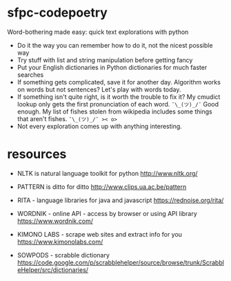 # sfpc-codepoetry
Word-bothering made easy: quick text explorations with python

* Do it the way you can remember how to do it, not the nicest possible way
* Try stuff with list and string manipulation before getting fancy
* Put your English dictionaries in Python dictionaries for much faster searches
* If something gets complicated, save it for another day. Algorithm works on words but not sentences? Let's play with words today.
* If something isn't quite right, is it worth the trouble to fix it? My cmudict lookup only gets the first pronunciation of each word. `¯\_(ツ)_/¯` Good enough. My list of fishes stolen from wikipedia includes some things that aren't fishes. `¯\_(ツ)_/¯ >< o>`
* Not every exploration comes up with anything interesting.

# resources
* NLTK is natural language toolkit for python http://www.nltk.org/
* PATTERN is ditto for ditto http://www.clips.ua.ac.be/pattern
* RITA - language libraries for java and javascript https://rednoise.org/rita/
* WORDNIK - online API - access by browser or using API library https://www.wordnik.com/
* KIMONO LABS - scrape web sites and extract info for you https://www.kimonolabs.com/

* SOWPODS - scrabble dictionary https://code.google.com/p/scrabblehelper/source/browse/trunk/ScrabbleHelper/src/dictionaries/
